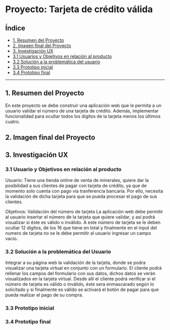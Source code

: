 # Proyecto: Tarjeta de crédito válida

## Índice

* [1. Resumen del Proyecto](#1-resumen-del-proyecto)
* [2. Imagen final del Proyecto](#2-imagen-final-del-proyecto)
* [3. Investigación UX](#3-investigación-ux)
 * [3.1 Usuarios y Objetivos en relación al producto](#3.1-usuario-y-objetivos-en-relación-al-producto)
 * [3.2 Solución a la problemática del usuario](#3.2-solución-a-la-problemática-del-usuario)
 * [3.3 Prototipo inicial](#3.3-prototipo-inicial)
 * [3.4 Prototipo final](#3.4-prototipo-final)


***

## 1. Resumen del Proyecto

En este proyecto se debe construir una aplicación web que le permita a un usuario validar 
el número de una tarjeta de crédito. Además, implementar funcionalidad para ocultar todos 
los dígitos de la tarjeta menos los últimos cuatro.


## 2. Imagen final del Proyecto



## 3. Investigación UX

### 3.1 Usuario y Objetivos en relación al producto 

Usuario: Tiene una tienda online de venta de minerales, quiere dar la posibilidad a sus clientes
de pagar con tarjeta de crédito, ya que de momento solo cuenta con pago vía tranferencia bancaria.
Por ello, necesita la validación de dicha tarjeta para que se pueda procesar el pago de sus clientes.  

Objetivos: Validación del número de tarjeta 
La aplicación web debe permitir al usuario insertar el número de la tarjeta que quiere validar, y así 
podrá visualizar si éste es válido o inválido.
A este número de tarjeta se le deben ocultar 12 dígitos, de los 16 que tiene en total y finalmente en el 
input del numero de tarjeta no se le debe permitir al usuario ingresar un campo vacío.

### 3.2 Solución a la problemática del Usuario

Integrar a su página web la validación de la tarjeta, donde se podra visualizar una tarjeta virtual en 
conjunto con un formulario. El cliente podrá rellenar los campos del formulario con sus datos, dichos datos
se verán visualizados en la tarjeta virtual. 
Desde allí el cliente podrá verificar si el número de tarjeta es válido o inválido, éste sera enmascarado 
según lo solicitado y si finalmente es válido se activará el botón de pagar para que pueda realizar el pago
de su compra. 

### 3.3 Prototipo inicial 



### 3.4 Prototipo final 




